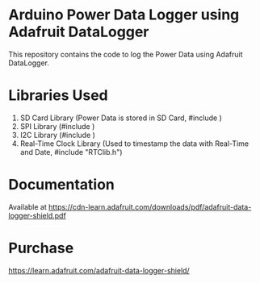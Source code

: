 # Arduino Power Data Logger using Adafruit DataLogger
This repository contains the code to log the Power Data using Adafruit DataLogger.

# Libraries Used
  <p>
  <ol>
  <li> SD Card Library (Power Data is stored in SD Card, #include <SD.h>) </li>
  <li> SPI Library (#include <SPI.h>) </li>
  <li> I2C Library (#include <Wire.h>) </li>
  <li> Real-Time Clock Library (Used to timestamp the data with Real-Time and Date, #include "RTClib.h") </li> </ol> </p>

# Documentation
Available at https://cdn-learn.adafruit.com/downloads/pdf/adafruit-data-logger-shield.pdf

# Purchase
https://learn.adafruit.com/adafruit-data-logger-shield/
